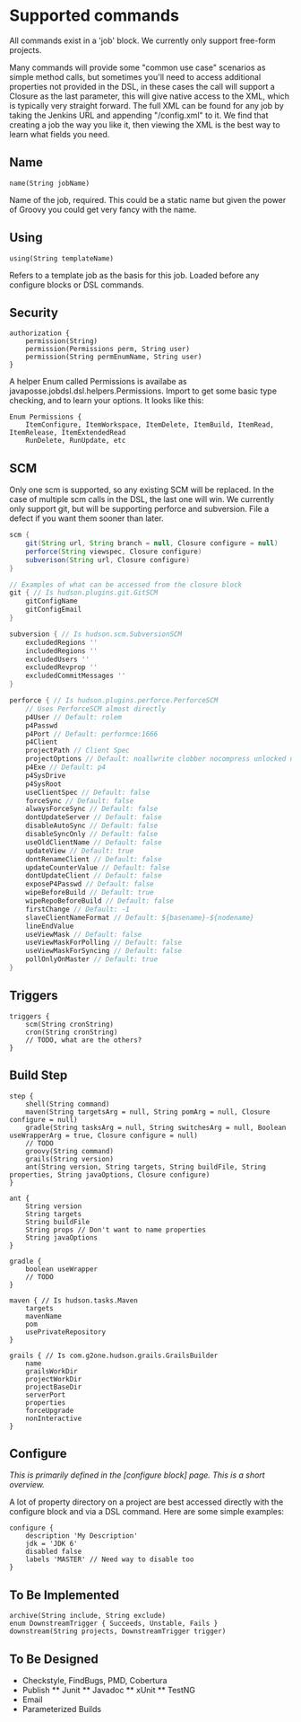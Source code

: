 # Supported commands

All commands exist in a 'job' block.  We currently only support free-form projects.

Many commands will provide some "common use case" scenarios as simple method calls, but sometimes you'll need to access additional properties not provided in the DSL, in these cases the call will support a Closure as the last parameter, this will give native access to the XML, which is typically very straight forward. The full XML can be found for any job by taking the Jenkins URL and appending "/config.xml" to it. We find that creating a job the way you like it, then viewing the XML is the best way to learn what fields you need.

## Name

```
name(String jobName)
```

Name of the job, required. This could be a static name but given the power of Groovy you could get very fancy with the name.

## Using

```
using(String templateName)
```

Refers to a template job as the basis for this job. Loaded before any configure blocks or DSL commands.

## Security

```
authorization {
    permission(String)
    permission(Permissions perm, String user)
    permission(String permEnumName, String user)
}
```

A helper Enum called Permissions is availabe as javaposse.jobdsl.dsl.helpers.Permissions. Import to get some basic type checking, and to learn your options. It looks like this:

```
Enum Permissions { 
    ItemConfigure, ItemWorkspace, ItemDelete, ItemBuild, ItemRead, ItemRelease, ItemExtendedRead
    RunDelete, RunUpdate, etc
```

## SCM

Only one scm is supported, so any existing SCM will be replaced. In the case of multiple scm calls in the DSL, the last one will win. We currently only support git, but will be supporting perforce and subversion. File a defect if you want them sooner than later.

```groovy
scm {
    git(String url, String branch = null, Closure configure = null)
    perforce(String viewspec, Closure configure)
    subverison(String url, Closure configure)
}

// Examples of what can be accessed from the closure block
git { // Is hudson.plugins.git.GitSCM
    gitConfigName
    gitConfigEmail
}

subversion { // Is hudson.scm.SubversionSCM
    excludedRegions ''
    includedRegions ''
    excludedUsers ''
    excludedRevprop ''
    excludedCommitMessages ''
}

perforce { // Is hudson.plugins.perforce.PerforceSCM
    // Uses PerforceSCM almost directly
    p4User // Default: rolem
    p4Passwd
    p4Port // Default: performce:1666
    p4Client
    projectPath // Client Spec
    projectOptions // Default: noallwrite clobber nocompress unlocked nomodtime rmdir
    p4Exe // Default: p4
    p4SysDrive
    p4SysRoot
    useClientSpec // Default: false
    forceSync // Default: false
    alwaysForceSync // Default: false
    dontUpdateServer // Default: false
    disableAutoSync // Default: false
    disableSyncOnly // Default: false
    useOldClientName // Default: false
    updateView // Default: true
    dontRenameClient // Default: false
    updateCounterValue // Default: false
    dontUpdateClient // Default: false
    exposeP4Passwd // Default: false
    wipeBeforeBuild // Default: true
    wipeRepoBeforeBuild // Default: false
    firstChange // Default: -1
    slaveClientNameFormat // Default: ${basename}-${nodename}
    lineEndValue
    useViewMask // Default: false
    useViewMaskForPolling // Default: false
    useViewMaskForSyncing // Default: false
    pollOnlyOnMaster // Default: true
}
```

## Triggers
```
triggers {
    scm(String cronString)
    cron(String cronString)
    // TODO, what are the others?
}
```

## Build Step
```
step {
    shell(String command)
    maven(String targetsArg = null, String pomArg = null, Closure configure = null) 
    gradle(String tasksArg = null, String switchesArg = null, Boolean useWrapperArg = true, Closure configure = null)
    // TODO
    groovy(String command)
    grails(String version)
    ant(String version, String targets, String buildFile, String properties, String javaOptions, Closure configure)
}

ant {
    String version
    String targets
    String buildFile
    String props // Don't want to name properties
    String javaOptions
}

gradle {
    boolean useWrapper
    // TODO
}

maven { // Is hudson.tasks.Maven
    targets
    mavenName
    pom
    usePrivateRepository
}

grails { // Is com.g2one.hudson.grails.GrailsBuilder
    name
    grailsWorkDir
    projectWorkDir
    projectBaseDir
    serverPort
    properties
    forceUpgrade
    nonInteractive
}
```
##  Configure

_This is primarily defined in the [configure block] page. This is a short overview._

A lot of property directory on a project are best accessed directly with the configure block and via a DSL command.
Here are some simple examples:
```
configure {
    description 'My Description'
    jdk = 'JDK 6'
    disabled false
    labels 'MASTER' // Need way to disable too
}
```

## To Be Implemented

```
archive(String include, String exclude)
enum DownstreamTrigger { Succeeds, Unstable, Fails }
downstream(String projects, DownstreamTrigger trigger)
```

## To Be Designed

* Checkstyle, FindBugs, PMD, Cobertura
* Publish
** Junit
** Javadoc
** xUnit
** TestNG
* Email
* Parameterized Builds
